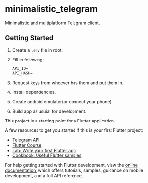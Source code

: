 # minimalistic_telegram

Minimalistic and multiplatform Telegram client.

## Getting Started

1. Create a `.env` file in root.
2. Fill in following:

    ```md
    API_ID=
    API_HASH=
    ```

3. Request keys from whoever has them and put them in.
4. Install dependencies.
5. Create android emulator(or connect your phone)
6. Build app as usuial for development.


This project is a starting point for a Flutter application.

A few resources to get you started if this is your first Flutter project:

- [Telegram API](https://core.telegram.org/api#telegram-api)
- [Flutter Course](https://github.com/hamza1331/ngrok/blob/master/FreeCourseSite.com-Udemy%20-%20Flutter%20%26%20Dart%20-%20The%20Complete%20Guide%20%5B2021%20Edition%5D.torrent)
- [Lab: Write your first Flutter app](https://docs.flutter.dev/get-started/codelab)
- [Cookbook: Useful Flutter samples](https://docs.flutter.dev/cookbook)

For help getting started with Flutter development, view the
[online documentation](https://docs.flutter.dev/), which offers tutorials,
samples, guidance on mobile development, and a full API reference.
